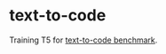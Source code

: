 # text-to-code

Training T5 for [text-to-code benchmark](https://github.com/microsoft/CodeXGLUE/tree/main/Text-Code/text-to-code).
